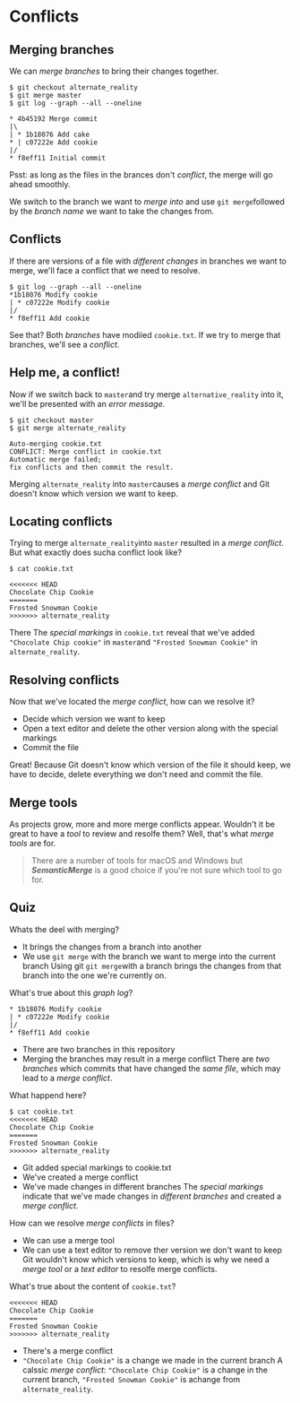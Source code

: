 # Conflicts
## Merging branches

We can *merge branches* to bring their changes together.

```
$ git checkout alternate_reality
$ git merge master
$ git log --graph --all --oneline
```
```
* 4b45192 Merge commit 
|\
| * 1b18076 Add cake 
* | c07222e Add cookie 
|/ 
* f8eff11 Initial commit
```
Psst: as long as the files in the brances don't *conflict*, the merge will go ahead smoothly.

We switch to the branch we want to *merge into* and use `git merge`followed by the *branch name* we want to take the changes from.

## Conflicts
If there are versions of a file with *different changes* in branches we want to merge, we'll face a conflict that we need to resolve.

```
$ git log --graph --all --oneline
*1b18076 Modify cookie
| * c07222e Modify cookie
|/
* f8eff11 Add cookie
```
See that? Both *branches* have modiied `cookie.txt`. If we try to merge that branches, we'll see a *conflict*.
## Help me, a conflict!
Now if we switch back to `master`and try merge `alternative_reality` into it, we'll be presented with an *error message*.

````
$ git checkout master
$ git merge alternate_reality
````
````
Auto-merging cookie.txt
CONFLICT: Merge conflict in cookie.txt
Automatic merge failed;
fix conflicts and then commit the result.
````
Merging `alternate_reality` into `master`causes a *merge conflict* and Git doesn't know which version we want to keep.

## Locating conflicts

Trying to merge `alternate_reality`into `master` resulted in a *merge conflict*. But what exactly does sucha conflict look like?

```
$ cat cookie.txt
```
```
<<<<<<< HEAD 
Chocolate Chip Cookie
=======
Frosted Snowman Cookie 
>>>>>>> alternate_reality
```
There The *special markings* in `cookie.txt` reveal that we've added `"Chocolate Chip cookie"` in `master`and `"Frosted Snowman Cookie"` in `alternate_reality`.

## Resolving conflicts
Now that we've located the *merge conflict*, how can we resolve it?

- Decide which version we want to keep
- Open a text editor and delete the other version along with the special markings
- Commit the file

Great! Because Git doesn't know which version of the file it should keep, we have to decide, delete everything we don't need and commit the file.

## Merge tools

As projects grow, more and more merge conflicts appear. Wouldn't it be great to have a *tool* to review and resolfe them? Well, that's what *merge tools* are for. 

> There are a number of tools for macOS and Windows but **_SemanticMerge_** is a good choice if you're not sure which tool to go for.

## Quiz

Whats the deel with merging?
- It brings the changes from a branch into another
- We use `git merge` with the branch we want to merge into the current branch
Using git `git merge`with a  branch brings the changes from that branch into the one we're currently on.


What's true about this *graph log*?

````
* 1b18076 Modify cookie
| * c07222e Modify cookie
|/
* f8eff11 Add cookie
````
- There are two branches in this repository
- Merging the branches may result in a merge conflict
There are *two branches* which commits that have changed the *same file*, which may lead to a *merge conflict*.


What happend here?
````
$ cat cookie.txt
<<<<<<< HEAD
Chocolate Chip Cookie
=======
Frosted Snowman Cookie
>>>>>>> alternate_reality
````
- Git added special markings to cookie.txt
- We've created a merge conflict
- We've made changes in different branches
The *special markings* indicate that we've made changes in *different branches* and created a *merge conflict*.


How can we resolve *merge conflicts* in files?
- We can use a merge tool
- We can use a text editor to remove ther version we don't want to keep
Git wouldn't know which versions to keep, which is why we need a *merge tool* or a *text editor* to resolfe merge conflicts.


What's true about the content of `cookie.txt`?
```
<<<<<<< HEAD
Chocolate Chip Cookie
=======
Frosted Snowman Cookie
>>>>>>> alternate_reality
```
- There's a merge conflict
- `"Chocolate Chip Cookie"` is a change we made in the current branch
A calssic *merge conflict*: `"Chocolate Chip Cookie"` is a change in the current branch, `"Frosted Snowman Cookie"` is achange from `alternate_reality`.